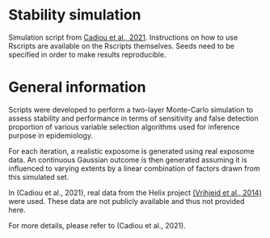 # Stability simulation
Simulation script from [Cadiou et al., 2021](https://pubmed.ncbi.nlm.nih.gov/33652445/).
Instructions on how to use Rscripts are available on the Rscripts themselves.
Seeds need to be specified in order to make results reproducible.

# General information
Scripts were developed to perform a two-layer Monte-Carlo simulation to assess stability and performance in terms of sensitivity and false detection proportion of various variable selection algorithms used for inference purpose in epidemiology.

For each iteration, a realistic exposome is generated using real exposome data. An continuous Gaussian outcome is then generated assuming it is influenced to varying extents by a linear combination of factors drawn from this simulated set.

In (Cadiou et al., 2021), real data from the Helix project [(Vrihjeid et al., 2014)](https://www.ncbi.nlm.nih.gov/pmc/articles/PMC4048258/) were used. These data are not publicly available and thus not provided here. 

For more details, please refer to (Cadiou et al., 2021).
